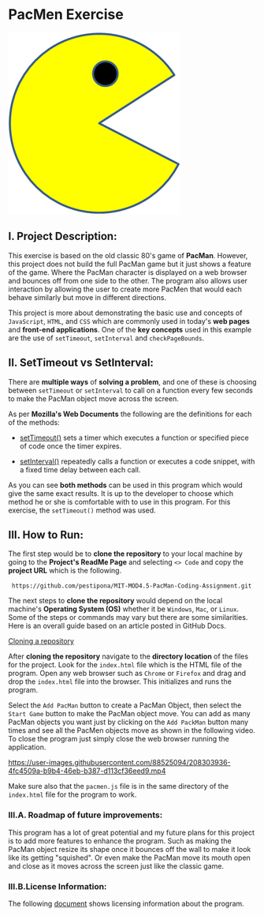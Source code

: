 # PacMen Exercise

![](images/PacMan1.png)

## I. Project Description:

This exercise is based on the old classic 80's game of **PacMan**. However, this project does not build the full PacMan game but it just shows a feature of the game. Where the PacMan character is displayed on a web browser and bounces off from one side to the other. The program also allows user interaction by allowing the user to create more PacMen that would each behave similarly but move in different directions.

This project is more about demonstrating the basic use and concepts of ```JavaScript```, ```HTML```, and ```CSS``` which are commonly used in today's **web pages** and **front-end applications**. One of the **key concepts** used in this example are the use of ```setTimeout```,  ```setInterval``` and ```checkPageBounds```.

## II. SetTimeout vs SetInterval:

There are **multiple ways** of **solving a problem**, and one of these is choosing between ```setTimeout``` or ```setInterval``` to call on a function every few seconds to make the PacMan object move across the screen.

As per **Mozilla's Web Documents** the following are the definitions for each of the methods:

* [setTimeout()](https://developer.mozilla.org/en-US/docs/Web/API/setTimeout) sets a timer which executes a function or specified piece of code once the timer expires.

* [setInterval()](https://developer.mozilla.org/en-US/docs/Web/API/setInterval) repeatedly calls a function or executes a code snippet, with a fixed time delay between each call.

As you can see **both methods** can be used in this program which would give the same exact results. It is up to the developer to choose which method he or she is comfortable with to use in this program. For this exercise, the ```setTimeout()``` method was used.

## III. How to Run:

The first step would be to **clone the repository** to your local machine by going to the **Project's ReadMe Page** and selecting ```<> Code``` and copy the **project URL** which is the following.

```text
 https://github.com/pestipona/MIT-MOD4.5-PacMan-Coding-Assignment.git
```

The next steps to **clone the repository** would depend on the local machine's **Operating System (OS)** whether it be ```Windows```, ```Mac```, or ```Linux```. Some of the steps or commands may vary but there are some similarities. Here is an overall guide based on an article posted in GitHub Docs.

[Cloning a repository](https://docs.github.com/en/repositories/creating-and-managing-repositories/cloning-a-repository?platform=linux)

After **cloning the repository** navigate to the **directory location** of the files for the project. Look for the ```index.html``` file which is the HTML file of the program. Open any web browser such as ```Chrome``` or ```Firefox``` and drag and drop the ```index.html``` file into the browser. This initializes and runs the program.

Select the ```Add PacMan``` button to create a PacMan Object, then select the ```Start Game``` button to make the PacMan object move. You can add as many PacMan objects you want just by clicking on the ```Add PackMan``` button many times and see all the PacMen objects move as shown in the following video. To close the program just simply close the web browser running the application.

https://user-images.githubusercontent.com/88525094/208303936-4fc4509a-b9b4-46eb-b387-d113cf36eed9.mp4          

Make sure also that the ```pacmen.js``` file is in the same directory of the ```index.html``` file for the program to work.

### III.A. Roadmap of future improvements:

This program has a lot of great potential and my future plans for this project is to add more features to enhance the program. Such as making the PacMan object resize its shape once it bounces off the wall to make it look like its getting "squished". Or even make the PacMan move its mouth open and close as it moves across the screen just like the classic game.

### III.B.License Information:

The following [document](./LICENSE) shows licensing information about the program.
